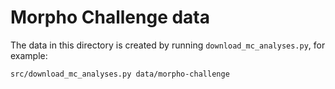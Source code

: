 # Morpho Challenge data

The data in this directory is created by running `download_mc_analyses.py`, for example:
```bash
src/download_mc_analyses.py data/morpho-challenge
```
